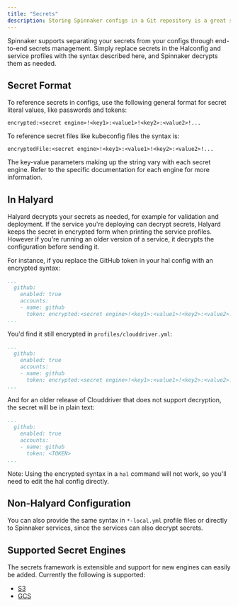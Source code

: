 ```yaml
---
title: "Secrets"
description: Storing Spinnaker configs in a Git repository is a great solution for maintaining versions of your configurations, but storing secrets in plain text is a bad security practice.
---
```


Spinnaker supports separating your secrets from your configs through end-to-end secrets management. Simply replace secrets in the Halconfig and service profiles with the syntax described here, and Spinnaker decrypts them as needed.


## Secret Format
To reference secrets in configs, use the following general format for secret literal values, like passwords and tokens:

```
encrypted:<secret engine>!<key1>:<value1>!<key2>:<value2>!...
```
To reference secret files like kubeconfig files the syntax is:

```
encryptedFile:<secret engine>!<key1>:<value1>!<key2>:<value2>!...
```

The key-value parameters making up the string vary with each secret engine. Refer to the specific documentation for each engine for more information.

## In Halyard
Halyard decrypts your secrets as needed, for example for validation and deployment. If the service you're deploying can decrypt secrets, Halyard keeps the secret in encrypted form when printing the service profiles. However if you're running an older version of a service, it decrypts the configuration before sending it. 

For instance, if you replace the GitHub token in your hal config with an encrypted syntax:
```yaml
...
  github:
    enabled: true
    accounts:
    - name: github
      token: encrypted:<secret engine>!<key1>:<value1>!<key2>:<value2>!...
...
```

You'd find it still encrypted in `profiles/clouddriver.yml`:
```yaml
...
  github:
    enabled: true
    accounts:
    - name: github
      token: encrypted:<secret engine>!<key1>:<value1>!<key2>:<value2>!...
...
```

And for an older release of Clouddriver that does not support decryption, the secret will be in plain text:
```yaml
...
  github:
    enabled: true
    accounts:
    - name: github
      token: <TOKEN>
...
```
Note: Using the encrypted syntax in a `hal` command will not work, so you'll need to edit the hal config directly.

## Non-Halyard Configuration
You can also provide the same syntax in `*-local.yml` profile files or directly to Spinnaker services, since the services can also decrypt secrets.

## Supported Secret Engines
The secrets framework is extensible and support for new engines can easily be added. Currently the following is supported:

* [S3](/docs/reference/halyard/secrets/s3-secrets/)
* [GCS](/docs/reference/halyard/secrets/gcs-secrets/)
